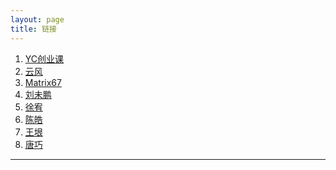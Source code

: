```yaml
---
layout: page
title: 链接
---
```


1. [YC创业课][0]
2. [云风][1]
3. [Matrix67][2]
4. [刘未鹏][3]
5. [徐宥][4]
6. [陈皓][5]
7. [王垠][6]
8. [唐巧][7]

<script type="text/javascript">
var links = document.links;
 
for (var i = 0, linksLength = links.length; i < linksLength; i++) {
   if (links[i].hostname != window.location.hostname) {
       links[i].target = '_blank';
   } 
}
</script>
---
[0]: http://startupclass.club
[1]: http://blog.codingnow.com
[2]: http://www.matrix67.com/blog
[3]: http://mindhacks.cn
[4]: http://blog.youxu.info
[5]: http://coolshell.cn
[6]: http://www.yinwang.org
[7]: http://blog.devtang.com
